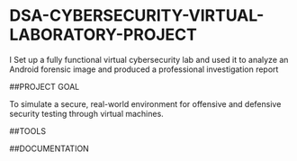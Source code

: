 # DSA-CYBERSECURITY-VIRTUAL-LABORATORY-PROJECT
I Set up a fully functional virtual cybersecurity lab and used it to analyze an Android forensic image and produced a professional investigation report


##PROJECT GOAL

To simulate a secure, real-world environment for offensive and defensive security testing through
virtual machines.


##TOOLS


##DOCUMENTATION


